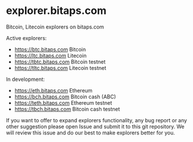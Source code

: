 # explorer.bitaps.com
Bitcoin, Litecoin explorers on bitaps.com

Active explorers:

  - https://btc.bitaps.com Bitcoin
  - https://ltc.bitaps.com Litecoin
  - https://tbtc.bitaps.com Bitcoin testnet
  - https://tltc.bitaps.com Litecoin testnet
  
In development:

  - https://eth.bitaps.com Ethereum
  - https://bch.bitaps.com Bitcoin cash (ABC)
  - https://teth.bitaps.com Ethereum testnet
  - https://tbch.bitaps.com Bitcoin cash testnet
  
If you want to offer to expand explorers functionality, any bug report or any other suggestion please open Issue and submit it to this git repository. We will review this issue and do our best to make explorers better for you.
